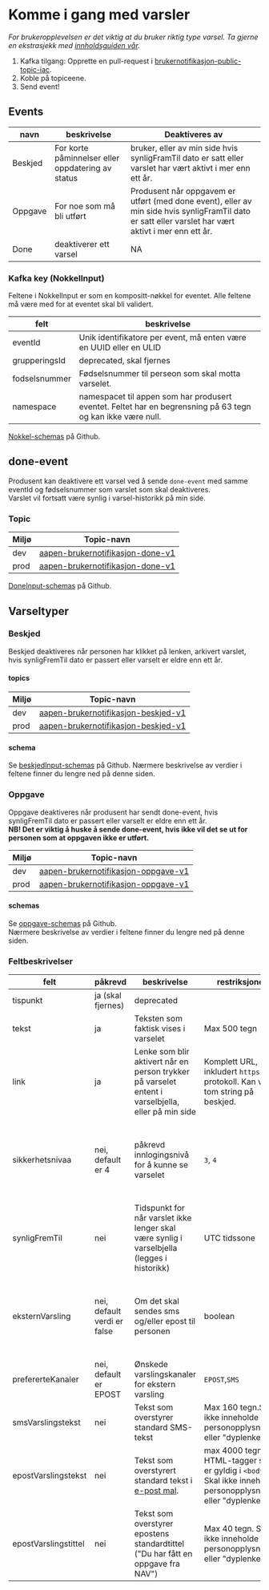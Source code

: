 # Komme i gang med varsler

_For brukeropplevelsen er det viktig at du bruker riktig type varsel. Ta gjerne en ekstrasjekk
med [innholdsguiden vår](https://tms-dokumentasjon.intern.nav.no/innholdsguide)._

1. Kafka tilgang: Opprette en pull-request
   i [brukernotifikasjon-public-topic-iac](https://github.com/navikt/brukernotifikasjon-public-topic-iac).
2. Koble på topiceene.
3. Send event!

## Events

| navn  | beskrivelse | Deaktiveres av|
|---|---|---|
| Beskjed | For korte påminnelser eller oppdatering av status| bruker, eller av min side hvis synligFramTil dato er satt eller varslet har vært aktivt i mer enn ett år. | 
| Oppgave | For noe som må bli utført | Produsent når oppgavem er utført (med done event), eller av min side hvis synligFramTil dato er satt eller varslet har vært aktivt i mer enn ett år.  |
| Done | deaktiverer ett varsel| NA |

### Kafka key (NokkelInput)

Feltene i NokkelInput er som en kompositt-nøkkel for eventet. Alle feltene må være med for at eventet skal bli validert.

| felt  | beskrivelse |
|---|---|
| eventId |Unik identifikatore per event, må enten være en UUID eller en ULID |
| grupperingsId | deprecated, skal fjernes|
| fodselsnummer|Fødselsnummer til perseon som skal motta varselet.|
| namespace| namespacet til appen som har produsert eventet. Feltet har en begrensning på 63 tegn og kan ikke være null.|

[Nokkel-schemas](https://github.com/navikt/brukernotifikasjon-schemas/blob/main/src/main/avro/nokkelInput.avsc) på
Github.

## done-event

Produsent kan deaktivere ett varsel ved å sende `done-event` med samme eventId og fødselsnummer som varslet som skal
deaktiveres.\
Varslet vil fortsatt være synlig i varsel-historikk på min side.

### Topic

| Miljø  | Topic-navn  |
|---|---|
| dev | [aapen-brukernotifikasjon-done-v1](https://github.com/navikt/brukernotifikasjon-public-topic-iac/blob/main/dev-gcp/aapen-brukernotifikasjon-done.yaml) |
| prod | [aapen-brukernotifikasjon-done-v1](https://github.com/navikt/brukernotifikasjon-public-topic-iac/blob/main/prod-gcp/aapen-brukernotifikasjon-done.yaml) |

[DoneInput-schemas](https://github.com/navikt/brukernotifikasjon-schemas/blob/main/src/main/avro/doneInput.avsc) på
Github.

## Varseltyper

### Beskjed

Beskjed deaktiveres når personen har klikket på lenken, arkivert varslet, hvis synligFremTil dato er passert eller
varselt er eldre enn ett år.

#### topics

| Miljø  | Topic-navn  |
|---|---|
| dev | [aapen-brukernotifikasjon-beskjed-v1](https://github.com/navikt/brukernotifikasjon-public-topic-iac/blob/main/dev-gcp/aapen-brukernotifikasjon-beskjed.yaml) |
| prod | [aapen-brukernotifikasjon-beskjed-v1](https://github.com/navikt/brukernotifikasjon-public-topic-iac/blob/main/prod-gcp/aapen-brukernotifikasjon-beskjed.yaml) |

#### schema

Se [beskjedInput-schemas](https://github.com/navikt/brukernotifikasjon-schemas/blob/main/src/main/avro/beskjedInput.avsc)
på Github. Nærmere beskrivelse av verdier i feltene finner du lengre ned på denne siden.

### Oppgave

Oppgave deaktiveres når produsent har sendt done-event, hvis synligFremTil dato er passert eller varselt er eldre enn
ett år. \
**NB! Det er viktig å huske å sende done-event, hvis ikke vil det se ut for personen som at oppgaven ikke er utført.**

| Miljø  | Topic-navn  |
|---|---|
| dev | [aapen-brukernotifikasjon-oppgave-v1](https://github.com/navikt/brukernotifikasjon-public-topic-iac/blob/main/dev-gcp/aapen-brukernotifikasjon-oppgave.yaml) |
| prod | [aapen-brukernotifikasjon-oppgave-v1](https://github.com/navikt/brukernotifikasjon-public-topic-iac/blob/main/prod-gcp/aapen-brukernotifikasjon-oppgave.yaml) |

#### schemas

Se [oppgave-schemas](https://github.com/navikt/brukernotifikasjon-schemas/blob/main/src/main/avro/oppgaveInput.avsc) på
Github. \
Nærmere beskrivelse av verdier i feltene finner du lengre ned på denne siden.

### Feltbeskrivelser

| felt  | påkrevd  | beskrivelse  | restriksjoner  | tillegginfo |
|---|---| --- | --- | --- |
| tispunkt | ja (skal fjernes) | deprecated |  | |
| tekst | ja | Teksten som faktisk vises i varselet | Max 500 tegn| |
| link | ja | Lenke som blir aktivert når en person trykker på varselet entent i varselbjella, eller på min side| Komplett URL, inkludert `https` protokoll. Kan være tom string på beskjed.| |
| sikkerhetsnivaa | nei, default er 4 |påkrevd innlogingsnivå for å kunne se varselet| `3`, `4` | Min side støtter innlogging på nivå 3 (via MinId). Hvis personen har varsler med nivå 4 vil hen se type varsel, men ikke innholdet. |
| synligFremTil | nei | Tidspunkt for når varslet ikke lenger skal være synlig i varselbjella (legges i historikk) | UTC tidssone| synligFramTil = null -> synlig med mindre varselet arkiveres av bruker eller produsent sender ett done-event. |
| eksternVarsling | nei, default verdi er false | Om det skal sendes sms og/eller epost til personen | boolean | Om verdien er true sender min side en bestilling til Dokumentløsninger. For oppgaver bilr det satt en default revarsling på 7 dager. |
| prefererteKanaler | nei, default er EPOST | Ønskede varslingskanaler for ekstern varsling | `EPOST`,`SMS`| [Schema](https://github.com/navikt/brukernotifikasjon-schemas/blob/main/src/main/java/no/nav/brukernotifikasjon/schemas/builders/domain/PreferertKanal.java) på Github |
| smsVarslingstekst| nei | Tekst som overstyrer standard SMS-tekst| Max 160 tegn.Skal ikke inneholde personopplysninger eller "dyplenker" | Standard SMS tekst for [oppgave](https://github.com/navikt/dittnav-varselbestiller/blob/main/src/main/resources/texts/sms_oppgave.txt) og [beskjed](https://github.com/navikt/dittnav-varselbestiller/blob/main/src/main/resources/texts/sms_beskjed.txt) |
| epostVarslingstekst | nei | Tekst som overstyrert standard tekst i [e-post mal](https://github.com/navikt/dittnav-varselbestiller/blob/main/src/main/resources/texts/epost_mal.txt).| max 4000 tegn, HTML-tagger som er gyldig i `<body>`. Skal ikke inneholde personopplysninger eller "dyplenker"  | Standard epost tekst for [oppgave](https://github.com/navikt/dittnav-varselbestiller/blob/main/src/main/resources/texts/epost_oppgave.txt) og [beskjed](https://github.com/navikt/dittnav-varselbestiller/blob/main/src/main/resources/texts/epost_oppgave.txt)|
| epostVarslingstittel | nei | Tekst som overstyrer epostens standardtittel ("Du har fått en oppgave fra NAV") | Max 40 tegn. Skal ikke inneholde personopplysninger eller "dyplenker" | |



